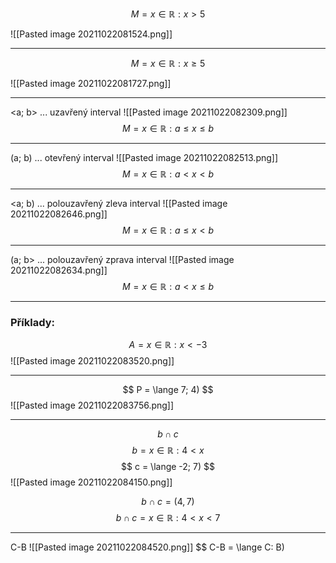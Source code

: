 $$ M = {x \in \mathbb{R}: x > 5} $$ 

![[Pasted image 20211022081524.png]]

---

$$ M = {x \in \mathbb{R}: x \geq 5} $$ 

![[Pasted image 20211022081727.png]]

---

<a; b> ... uzavřený interval
![[Pasted image 20211022082309.png]]
$$ M = {x \in \mathbb{R}: a \leq x \leq b} $$

---
(a; b) ... otevřený interval
![[Pasted image 20211022082513.png]]
$$ M = {x \in \mathbb{R}: a < x < b} $$

---

<a; b) ... polouzavřený  zleva interval
![[Pasted image 20211022082646.png]]
$$ M = {x \in \mathbb{R}: a \leq x < b} $$
 
---
(a; b> ... polouzavřený  zprava interval
![[Pasted image 20211022082634.png]]
$$ M = {x \in \mathbb{R}: a < x \leq b} $$

---

### Příklady:

$$ A = {x \in \mathbb{R}: x < -3} $$ 
![[Pasted image 20211022083520.png]]
 
 ---
 
 $$ P = \lange 7; 4) $$
 ![[Pasted image 20211022083756.png]]
 
 ---
 
 $$ b \cap c $$
 $$ b = {x \in \mathbb{R}: 4 < x} $$
 $$ c = \lange -2; 7) $$
 ![[Pasted image 20211022084150.png]]
 
 $$ b \cap c = (4, 7) $$
 $$ b \cap c = {x \in \mathbb{R}: 4 < x < 7 } $$
 
 ---
 
 C-B
 ![[Pasted image 20211022084520.png]]
 $$ C-B = \lange C: B)